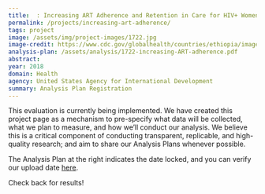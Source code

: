 ```yaml
---
title:  : Increasing ART Adherence and Retention in Care for HIV+ Women in Ethiopia
permalink: /projects/increasing-art-adherence/
tags: project  
image: /assets/img/project-images/1722.jpg  
image-credit: https://www.cdc.gov/globalhealth/countries/ethiopia/images/ethiopia_bloodwork.jpg
analysis-plan: /assets/analysis/1722-increasing-ART-adherence.pdf
abstract: 
year: 2018  
domain: Health
agency: United States Agency for International Development
summary: Analysis Plan Registration
---
```

This evaluation is currently being implemented. We have created this project page as a mechanism to pre-specify what data will be collected, what we plan to measure, and how we’ll conduct our analysis. We believe this is a critical component of conducting transparent, replicable, and high-quality research; and aim to share our Analysis Plans whenever possible.

The Analysis Plan at the right indicates the date locked, and you can verify our upload date <a href="https://github.com/gsa-oes/office-of-evaluation-sciences/tree/master/assets/analysis">here</a>. 

Check back for results!
